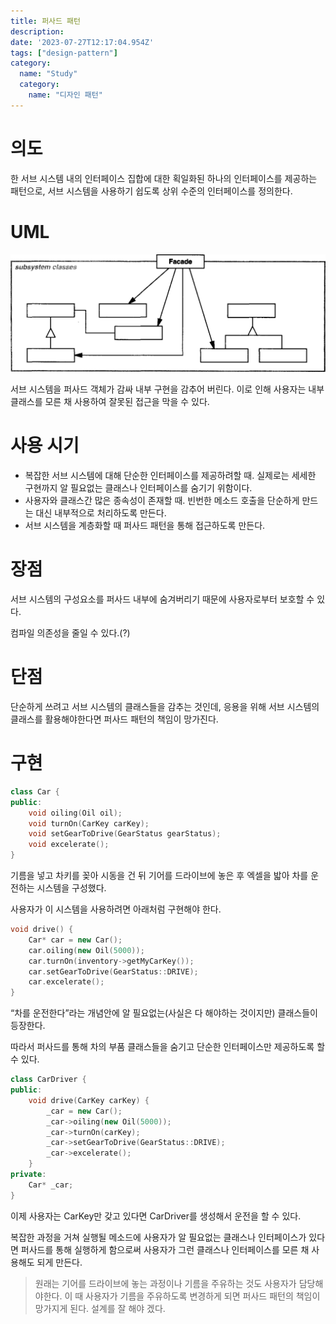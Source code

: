 ```yaml
---
title: 퍼사드 패턴
description:
date: '2023-07-27T12:17:04.954Z'
tags: ["design-pattern"]
category:
  name: "Study"
  category:
    name: "디자인 패턴"
---
```


# 의도

한 서브 시스템 내의 인터페이스 집합에 대한 획일화된 하나의 인터페이스를 제공하는 패턴으로, 서브 시스템을 사용하기 쉽도록 상위 수준의 인터페이스를 정의한다.

# UML

![Alt text](image.png)

서브 시스템을 퍼사드 객체가 감싸 내부 구현을 감추어 버린다. 이로 인해 사용자는 내부 클래스를 모른 채 사용하여 잘못된 접근을 막을 수 있다.

# 사용 시기

- 복잡한 서브 시스템에 대해 단순한 인터페이스를 제공하려할 때. 실제로는 세세한 구현까지 알 필요없는 클래스나 인터페이스를 숨기기 위함이다.
- 사용자와 클래스간 많은 종속성이 존재할 때. 빈번한 메소드 호출을 단순하게 만드는 대신 내부적으로 처리하도록 만든다.
- 서브 시스템을 계층화할 때 퍼사드 패턴을 통해 접근하도록 만든다.

# 장점

서브 시스템의 구성요소를 퍼사드 내부에 숨겨버리기 때문에 사용자로부터 보호할 수 있다.

컴파일 의존성을 줄일 수 있다.(?)

# 단점

단순하게 쓰려고 서브 시스템의 클래스들을 감추는 것인데, 응용을 위해 서브 시스템의 클래스를 활용해야한다면 퍼사드 패턴의 책임이 망가진다.

# 구현

```cpp
class Car {
public:
    void oiling(Oil oil);
    void turnOn(CarKey carKey);
    void setGearToDrive(GearStatus gearStatus);
    void excelerate();
}
```

기름을 넣고 차키를 꽂아 시동을 건 뒤 기어를 드라이브에 놓은 후 엑셀을 밟아 차를 운전하는 시스템을 구성했다.

사용자가 이 시스템을 사용하려면 아래처럼 구현해야 한다.

```cpp
void drive() {
    Car* car = new Car();
    car.oiling(new Oil(5000));
    car.turnOn(inventory->getMyCarKey());
    car.setGearToDrive(GearStatus::DRIVE);
    car.excelerate();
}
```

“차를 운전한다”라는 개념안에 알 필요없는(사실은 다 해야하는 것이지만) 클래스들이 등장한다.

따라서 퍼사드를 통해 차의 부품 클래스들을 숨기고 단순한 인터페이스만 제공하도록 할 수 있다.

```cpp
class CarDriver {
public:
    void drive(CarKey carKey) {
        _car = new Car();
        _car->oiling(new Oil(5000));
        _car->turnOn(carKey);
        _car->setGearToDrive(GearStatus::DRIVE);
        _car->excelerate();
    }
private:
    Car* _car;
}
```

이제 사용자는 CarKey만 갖고 있다면 CarDriver를 생성해서 운전을 할 수 있다.

복잡한 과정을 거쳐 실행될 메소드에 사용자가 알 필요없는 클래스나 인터페이스가 있다면 퍼사드를 통해 실행하게 함으로써 사용자가 그런 클래스나 인터페이스를 모른 채 사용해도 되게 만든다.

> 원래는 기어를 드라이브에 놓는 과정이나 기름을 주유하는 것도 사용자가 담당해야한다.
> 이 때 사용자가 기름을 주유하도록 변경하게 되면 퍼사드 패턴의 책임이 망가지게 된다. 설계를 잘 해야 겠다.